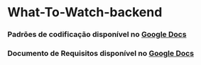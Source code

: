 # What-To-Watch-backend

### Padrões de codificação disponível no [Google Docs](https://docs.google.com/document/d/11yCCig5qfTOutRy-DCWUieHYPaX67wyQbOXeQcGAsR0/edit?usp=sharing)

### Documento de Requisitos disponível no [Google Docs](https://docs.google.com/document/d/1fp1-_mtorrNEfJqN6e7BvDDqN1jA3NA8PJVOteGXvgU/edit?usp=sharing)

